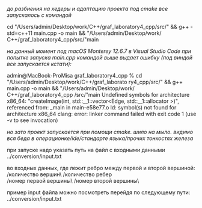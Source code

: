 *до разбиения на хедеры и адаптацию проекта под cmake все запускалось с командой*

cd "/Users/admin/Desktop/work/С++/graf_laboratory4_cpp/src/" && g++ -std=c++11 main.cpp -o main && "/Users/admin/Desktop/work/С++/graf_laboratory4_cpp/src/"main

*на данный момент под macOS Monterey 12.6.7 в Visual Studio Code при попытке запуска main.cpp командой выше выдает ошибку (под виндой все запускается кстати):*

admin@MacBook-ProMisa graf_laboratory4_cpp % cd "/Users/admin/Desktop/work/С++/graf_laborato
ry4_cpp/src/" && g++ main.cpp -o main && "/Users/admin/Desktop/work/С++/graf_laboratory4_cpp
/src/"main
Undefined symbols for architecture x86_64:
  "createImage(int, std::__1::vector<Edge, std::__1::allocator<Edge> >)", referenced from:
      _main in main-e58e77.o
ld: symbol(s) not found for architecture x86_64
clang: error: linker command failed with exit code 1 (use -v to see invocation)

*но зато проект запускается при помощи cmake. шило на мыло. видимо вся беда в операционке/ide/стандарте языка/прочих тонкостях железа*

при запуске надо указать путь на файл с входными данными ../conversion/input.txt

во входных данных, где лежит ребро между первой и второй вершиной:
/количество вершин\ /количество ребер\
/номер первой вершины\ /номер второй вершины\

пример input файла можно посмотреть перейдя по следующему пути:
../conversion/input.txt

 
